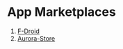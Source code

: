 # App Marketplaces
1. [F-Droid](https://f-droid.org/F-Droid.apk)
2. [Aurora-Store](https://f-droid.org/en/packages/com.aurora.store/)
  
